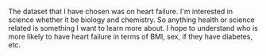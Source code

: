 The dataset that I have chosen was on heart failure. I'm interested in science whether it be biology and chemistry. So anything health or science related is something I want to learn more about. I hope to understand who is more likely to have heart failure in terms of BMI, sex, if they have diabetes, etc.
